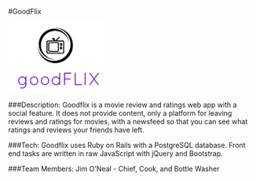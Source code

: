 #GoodFlix

<img src="app/assets/images/goodFlix_logo1.png" width="200">

###Description:
Goodflix is a movie review and ratings web app with a social feature. It does not provide content, only a platform for leaving reviews and ratings for movies, with a newsfeed so that you can see what ratings and reviews your friends have left.

###Tech:
Goodflix uses Ruby on Rails with a PostgreSQL database. Front end tasks are written in raw JavaScript with jQuery and Bootstrap.

###Team Members:
Jim O'Neal - Chief, Cook, and Bottle Washer
